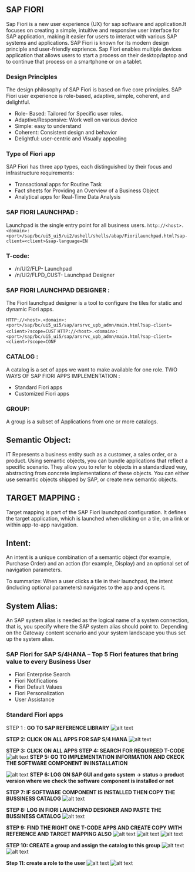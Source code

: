 ## **SAP FIORI**

Sap Fiori is a new user experience (UX) for sap software and application.It focuses on creating a simple, intuitive and responsive user interface for SAP application, making it easier for users to interact with various SAP systems and applications.
SAP Fiori is known for its modern design principle and user-friendly exprience.
Sap Fiori enables multiple devices application that allows users to start a process on their desktop/laptop and to continue that process on a smartphone or on a tablet.

### **Design Principles**

The design philosophy of SAP Fiori is based on five core principles. SAP Fiori user experience is role-based, adaptive, simple, coherent, and delightful.

- Role- Based: Tailored for Specific user roles.
- Adaptive/Responsive: Work well on various device
- Simple: easy to understand
- Coherent: Consistent design and behavior
- Delightful: user-centric and Visually appealing

### **Type of Fiori app**

SAP Fiori has three app types, each distinguished by their focus and infrastructure requirements:

- Transactional apps for Routine Task
- Fact sheets for Providing an Overview of a Business Object
- Analytical apps for Real-Time Data Analysis

### **SAP FIORI LAUNCHPAD :**

Launchpad is the single entry point for all business users.
`http://<host>.<domain>:<port>/sap/bc/ui5_ui5/ui2/ushell/shells/abap/Fiorilaunchpad.html?sap-client=<client>&sap-language=EN`

### **T-code:**

- /n/UI2/FLP- Launchpad
- /n/UI2/FLPD_CUST- Launchpad Designer

### **SAP FIORI LAUNCHPAD DESIGNER :**

The Fiori launchpad designer is a tool to configure the tiles for static and dynamic Fiori apps.

`HTTP://<host>.<domain>:<port>/sap/bc/ui5_ui5/sap/arsrvc_upb_admn/main.html?sap-client=<client>?scope=CUST`
`HTTP://<host>.<domain>:<port>/sap/bc/ui5_ui5/sap/arsrvc_upb_admn/main.html?sap-client=<client>?scope=CONF`

### **CATALOG :**

A catalog is a set of apps we want to make available for one role.
TWO WAYS OF SAP FIORI APPS IMPLEMENTATION :

- Standard Fiori apps
- Customized Fiori apps

### **GROUP:**

A group is a subset of Applications from one or more catalogs.

## **Semantic Object:**

IT Represents a business entity such as a customer, a sales order, or a product. Using semantic objects, you can bundle applications that reflect a specific scenario. They allow you to refer to objects in a standardized way, abstracting from concrete implementations of these objects. You can either use semantic objects shipped by SAP, or create new semantic objects.

## **TARGET MAPPING :**

Target mapping is part of the SAP Fiori launchpad configuration. It defines the target application, which is launched when clicking on a tile, on a link or within app-to-app navigation.

## **Intent:**

An intent is a unique combination of a semantic object (for example, Purchase Order) and an action (for example, Display) and an optional set of navigation parameters.

To summarize: When a user clicks a tile in their launchpad, the intent (including optional parameters) navigates to the app and opens it.

## **System Alias:**

An SAP system alias is needed as the logical name of a system connection, that is, you specify where the SAP system alias should point to. Depending on the Gateway content scenario and your system landscape you thus set up the system alias.

### SAP Fiori for SAP S/4HANA – Top 5 Fiori features that bring value to every Business User

- Fiori Enterprise Search
- Fiori Notifications
- Fiori Default Values
- Fiori Personalization
- User Assistance

### Standard Fiori apps

STEP 1 : **GO TO SAP REFERENCE LIBRARY**
![alt text](../images/assets/Fiori1.png)

**STEP 2: CLICK ON ALL APPS FOR SAP S/4 HANA**
![alt text](../images/assets/Fiori2.png)

**STEP 3: CLICK ON ALL APPS**
**STEP 4: SEARCH FOR REQUIREED T-CODE**
![alt text](../images/assets/Fiori3.png)
**STEP 5: GO TO IMPLEMENTATION INFORMATION AND CKECK THE SOFTWARE COMPONENT IN INSTALLATION**

![alt text](../images/assets/Fiori4.png)
**STEP 6: LOG ON SAP GUI and goto system -> status-> product version where we check the software component is installed or not**

**STEP 7: IF SOFTWARE COMPONENT IS INSTALLED THEN COPY THE BUSSINESS CATALOG**
![alt text](../images/assets/Fiori6.png)

**STEP 8: LOG IN FIORI LAUNCHPAD DESIGNER AND PASTE THE BUSSINESS CATALOG**
![alt text](../images/assets/Fiori7.png)

**STEP 9: FIND THE RIGHT ONE T-CODE APPS AND CREATE COPY WITH REFERENCE AND TARGET MAPPING ALSO**
![alt text](../images/assets/Fiori8.png)
![alt text](../images/assets/Fiori9.png)
![alt text](../images/assets/Fiori10.png)

**STEP 10: CREATE a group and assign the catalog to this group**
![alt text](../images/assets/Fiori11.png)
![alt text](../images/assets/Fiori12.png)

**Step 11: create a role to the user**
![alt text](../images/assets/Fiori13.png)
![alt text](../images/assets/Fiori14.png)
